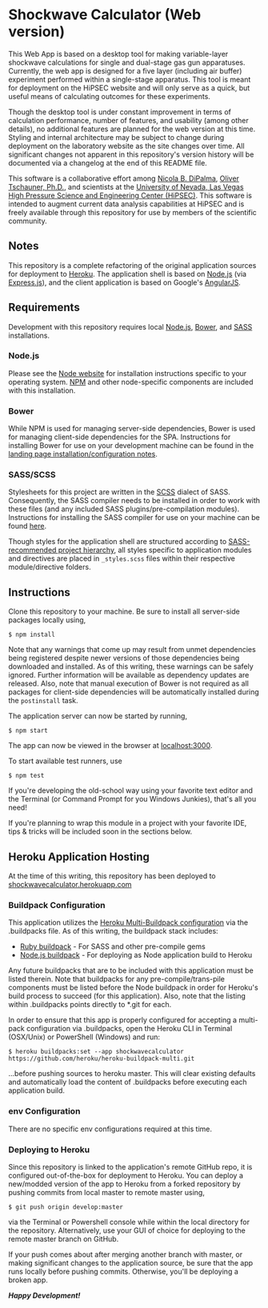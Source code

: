# Shockwave Calculator (Web version)

This Web App is based on a desktop tool for making variable-layer shockwave calculations for single and dual-stage gas gun apparatuses. Currently, the web app is designed for a five layer (including air buffer) experiment performed within a single-stage apparatus. This tool is meant for deployment on the HiPSEC website and will only serve as a quick, but useful means of calculating outcomes for these experiments. 

Though the desktop tool is under constant improvement in terms of calculation performance, number of features, and usability (among other details), no additional features are planned for the web version at this time. Styling and internal architecture may be subject to change during deployment on the laboratory website as the site changes over time. All significant changes not apparent in this repository's version history will be documented via a changelog at the end of this README file.

This software is a collaborative effort among [Nicola B. DiPalma](http://nicoladipalma.com/), [Oliver Tschauner, Ph.D.](http://geoscience.unlv.edu/people/olivertschauner.html), and scientists at the [University of Nevada, Las Vegas High Pressure Science and Engineering Center (HiPSEC)](http://hipsec.unlv.edu/). This software is intended to augment current data analysis capabilities at HiPSEC and is freely available through this repository for use by members of the scientific community.

## Notes

This repository is a complete refactoring of the original application sources for deployment to [Heroku](https://www.heroku.com/). The application shell is based on [Node.js](https://nodejs.org/) (via [Express.js](http://expressjs.com/)), and the client application is based on Google's [AngularJS](https://angularjs.org/).

## Requirements

Development with this repository requires local [Node.js](https://nodejs.org/), [Bower](http://bower.io/), and [SASS](http://sass-lang.com/) installations.

### Node.js

Please see the [Node website](https://nodejs.org/) for installation instructions specific to your operating system. [NPM](https://www.npmjs.com/) and other node-specific components are included with this installation.

### Bower

While NPM is used for managing server-side dependencies, Bower is used for managing client-side dependencies for the SPA. Instructions for installing Bower for use on your development machine can be found in the [landing page installation/configuration notes](http://bower.io/#install-bower).

### SASS/SCSS

Stylesheets for this project are written in the [SCSS](http://sass-lang.com/documentation/file.SCSS_FOR_SASS_USERS.html) dialect of SASS. Consequently, the SASS compiler needs to be installed in order to work with these files (and any included SASS plugins/pre-compilation modules). Instructions for installing the SASS compiler for use on your machine can be found [here](http://sass-lang.com/install).

Though styles for the application shell are structured according to [SASS-recommended project hierarchy](http://thesassway.com/beginner/how-to-structure-a-sass-project), all styles specific to application modules and directives are placed in ```_styles.scss``` files within their respective module/directive folders.

## Instructions

Clone this repository to your machine. Be sure to install all server-side packages locally using,

	$ npm install

Note that any warnings that come up may result from unmet dependencies being registered despite newer versions of those dependencies being downloaded and installed. As of this writing, these warnings can be safely ignored. Further information will be available as dependency updates are released. Also, note that manual execution of Bower is not required as all packages for client-side dependencies will be automatically installed during the ```postinstall``` task.

The application server can now be started by running,

	$ npm start

The app can now be viewed in the browser at [localhost:3000](http://localhost:3000/).

To start available test runners, use

	$ npm test

If you're developing the old-school way using your favorite text editor and the Terminal (or Command Prompt for you Windows Junkies), that's all you need!

If you're planning to wrap this module in a project with your favorite IDE, tips & tricks will be included soon in the sections below.

## Heroku Application Hosting

At the time of this writing, this repository has been deployed to [shockwavecalculator.herokuapp.com](https://shockwavecalculator.herokuapp.com/)

### Buildpack Configuration

This application utilizes the [Heroku Multi-Buildpack configuration](https://github.com/heroku/heroku-buildpack-multi) via the .buildpacks file. As of this writing, the buildpack stack includes:

*  [Ruby buildpack](https://github.com/heroku/heroku-buildpack-ruby) - For SASS and other pre-compile gems
*  [Node.js buildpack](https://github.com/heroku/heroku-buildpack-nodejs) - For deploying as Node application build to Heroku

Any future buildpacks that are to be included with this application must be listed therein. Note that buildpacks for any pre-compile/trans-pile components must be listed before the Node buildpack in order for Heroku's build process to succeed (for this application). Also, note that the listing within .buildpacks points directly to *.git for each.

In order to ensure that this app is properly configured for accepting a multi-pack configuration via .buildpacks, open the Heroku CLI in Terminal (OSX/Unix) or PowerShell (Windows) and run:

    $ heroku buildpacks:set --app shockwavecalculator https://github.com/heroku/heroku-buildpack-multi.git

...before pushing sources to heroku master. This will clear existing defaults and automatically load the content of .buildpacks before executing each application build.

### env Configuration

There are no specific env configurations required at this time.

### Deploying to Heroku

Since this repository is linked to the application's remote GitHub repo, it is configured out-of-the-box for deployment to Heroku. You can deploy a new/modded version of the app to Heroku from a forked repository by pushing commits from local master to remote master using,

    $ git push origin develop:master

via the Terminal or Powershell console while within the local directory for the repository. Alternatively, use your GUI of choice for deploying to the remote master branch on GitHub.

If your push comes about after merging another branch with master, or making significant changes to the application source, be sure that the app runs locally before pushing commits. Otherwise, you'll be deploying a broken app.

***Happy Development!***
